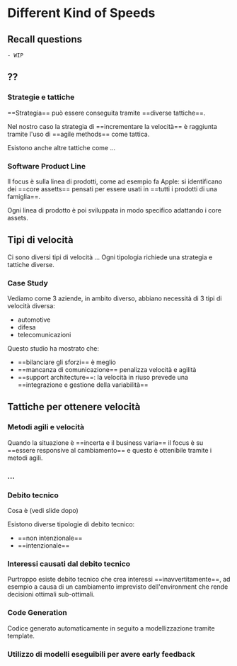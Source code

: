 # Different Kind of Speeds

## Recall questions 
    - WIP

## ??

### Strategie e tattiche

==Strategia== può essere conseguita tramite ==diverse tattiche==.

Nel nostro caso la strategia di ==incrementare la velocità== è raggiunta tramite l'uso di ==agile methods== come tattica.

Esistono anche altre tattiche come ...

### Software Product Line

Il focus è sulla linea di prodotti, come ad esempio fa Apple: si identificano dei ==core assetts== pensati per essere usati in ==tutti i prodotti di una famiglia==.

Ogni linea di prodotto è poi sviluppata in modo specifico adattando i core assets.
 

## Tipi di velocità

Ci sono diversi tipi di velocità ...
Ogni tipologia richiede una strategia e tattiche diverse.

### Case Study

Vediamo come 3 aziende, in ambito diverso, abbiano necessità di 3 tipi di velocità diversa:
- automotive
- difesa
- telecomunicazioni

Questo studio ha mostrato che:
- ==bilanciare gli sforzi== è meglio
- ==mancanza di comunicazione== penalizza velocità e agilità
- ==support architecture==: la velocità in riuso prevede una ==integrazione e gestione della variabilità==

## Tattiche per ottenere velocità

### Metodi agili e velocità

Quando la situazione è ==incerta e il business varia== il focus è su ==essere responsive al cambiamento== e questo è ottenibile tramite i metodi agili.

### ...

### Debito tecnico

Cosa è (vedi slide dopo)

Esistono diverse tipologie di debito tecnico:
- ==non intenzionale==
- ==intenzionale==

### Interessi causati dal debito tecnico

Purtroppo esiste debito tecnico che crea interessi ==inavvertitamente==, ad esempio a causa di un cambiamento imprevisto dell'environment che rende decisioni ottimali sub-ottimali.

### Code Generation

Codice generato automaticamente in seguito a modellizzazione tramite template.

### Utilizzo di modelli eseguibili per avere early feedback

